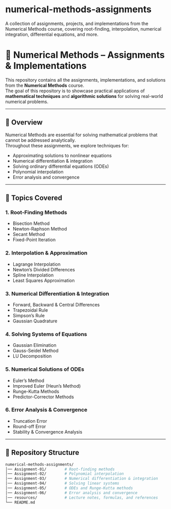 # numerical-methods-assignments
A collection of assignments, projects, and implementations from the Numerical Methods course, covering root-finding, interpolation, numerical integration, differential equations, and more.
# 📐 Numerical Methods – Assignments & Implementations

This repository contains all the assignments, implementations, and solutions from the **Numerical Methods** course.  
The goal of this repository is to showcase practical applications of **mathematical techniques** and **algorithmic solutions** for solving real-world numerical problems.

---

## 🚀 Overview

Numerical Methods are essential for solving mathematical problems that cannot be addressed analytically.  
Throughout these assignments, we explore techniques for:

- Approximating solutions to nonlinear equations
- Numerical differentiation & integration
- Solving ordinary differential equations (ODEs)
- Polynomial interpolation
- Error analysis and convergence

---

## 📌 Topics Covered

### **1. Root-Finding Methods**
- Bisection Method
- Newton-Raphson Method
- Secant Method
- Fixed-Point Iteration

### **2. Interpolation & Approximation**
- Lagrange Interpolation
- Newton’s Divided Differences
- Spline Interpolation
- Least Squares Approximation

### **3. Numerical Differentiation & Integration**
- Forward, Backward & Central Differences
- Trapezoidal Rule
- Simpson’s Rule
- Gaussian Quadrature

### **4. Solving Systems of Equations**
- Gaussian Elimination
- Gauss-Seidel Method
- LU Decomposition

### **5. Numerical Solutions of ODEs**
- Euler’s Method
- Improved Euler (Heun’s Method)
- Runge-Kutta Methods
- Predictor-Corrector Methods

### **6. Error Analysis & Convergence**
- Truncation Error
- Round-off Error
- Stability & Convergence Analysis

---

## 📂 Repository Structure

```bash
numerical-methods-assignments/
│── Assignment-01/        # Root-finding methods
│── Assignment-02/        # Polynomial interpolation
│── Assignment-03/        # Numerical differentiation & integration
│── Assignment-04/        # Solving linear systems
│── Assignment-05/        # ODEs and Runge-Kutta methods
│── Assignment-06/        # Error analysis and convergence
│── resources/            # Lecture notes, formulas, and references
└── README.md
